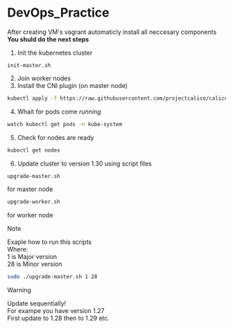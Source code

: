 # DevOps_Practice
After creating VM's vagrant automaticly install all neccesary components\
**You shuld do the next steps**
1. Init the kubernetes cluster
```
init-master.sh
```
2. Join worker nodes
3. Install the CNI plugin (on master node)
```bash
kubectl apply -f https://raw.githubusercontent.com/projectcalico/calico/v3.25.0/manifests/calico.yaml
```
4. Whait for pods come *running*
```bash
watch kubectl get pods -n kube-system
```
5. Check for nodes are ready
```bash
kubectl get nodes
```
6. Update cluster to version 1.30 using script files
```bash
upgrade-master.sh
```
for master node
```bash
upgrade-worker.sh 
```
for worker node

> [!NOTE]
>Exaple how to run this scripts\
>Where:\
>1 is Major version\
>28 is Minor version
```bash
sudo ./upgrade-master.sh 1 28
```

>[!WARNING]
>Update sequentially!\
>For exampe you have version 1.27\
>First update to 1.28 then to 1.29 etc.